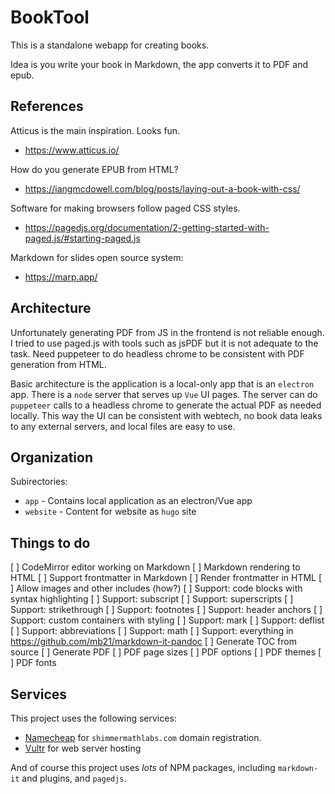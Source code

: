 # BookTool

This is a standalone webapp for creating books.

Idea is you write your book in Markdown, the app converts it to PDF and epub.

## References

Atticus is the main inspiration. Looks fun.

* https://www.atticus.io/

How do you generate EPUB from HTML?

* https://iangmcdowell.com/blog/posts/laying-out-a-book-with-css/

Software for making browsers follow paged CSS styles.

* https://pagedjs.org/documentation/2-getting-started-with-paged.js/#starting-paged.js

Markdown for slides open source system:

* https://marp.app/

## Architecture

Unfortunately generating PDF from JS in the frontend is not reliable enough. I
tried to use paged.js with tools such as jsPDF but it is not adequate to the
task. Need puppeteer to do headless chrome to be consistent with PDF generation
from HTML.

Basic architecture is the application is a local-only app that is an `electron`
app. There is a `node` server that serves up `Vue` UI pages. The server can do
`puppeteer` calls to a headless chrome to generate the actual PDF as needed
locally. This way the UI can be consistent with webtech, no book data leaks to
any external servers, and local files are easy to use.

## Organization

Subirectories:
* `app` - Contains local application as an electron/Vue app
* `website` - Content for website as `hugo` site

## Things to do

[ ] CodeMirror editor working on Markdown
[ ] Markdown rendering to HTML
[ ] Support frontmatter in Markdown
[ ] Render frontmatter in HTML
[ ] Allow images and other includes (how?)
[ ] Support: code blocks with syntax highlighting
[ ] Support: subscript
[ ] Support: superscripts
[ ] Support: strikethrough
[ ] Support: footnotes
[ ] Support: header anchors
[ ] Support: custom containers with styling
[ ] Support: mark
[ ] Support: deflist
[ ] Support: abbreviations
[ ] Support: math
[ ] Support: everything in https://github.com/mb21/markdown-it-pandoc
[ ] Generate TOC from source
[ ] Generate PDF
[ ] PDF page sizes
[ ] PDF options
[ ] PDF themes
[ ] PDF fonts

## Services

This project uses the following services:
* [Namecheap](https://www.namecheap.com/) for `shimmermathlabs.com` domain registration.
* [Vultr](https://www.vultr.com/) for web server hosting
<!-- * [Supabase](https://supabase.com/) for backend database hosting -->

And of course this project uses *lots* of NPM packages, including `markdown-it` and plugins, and `pagedjs`.
